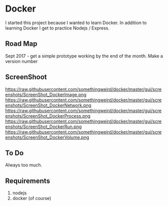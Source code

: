 # Docker
I started this project because I wanted to learn Docker.  In addition to learning Docker I get to practice Nodejs / Express.

## Road Map
Sept 2017 - get a simple prototype working by the end of the month.  Make a version number

## ScreenShoot
https://raw.githubusercontent.com/somethingweird/docker/master/gui/screenshots/ScreenShot_DockerImage.png
https://raw.githubusercontent.com/somethingweird/docker/master/gui/screenshots/ScreenShot_DockerNetwork.png
https://raw.githubusercontent.com/somethingweird/docker/master/gui/screenshots/ScreenShot_DockerProcess.png
https://raw.githubusercontent.com/somethingweird/docker/master/gui/screenshots/ScreenShot_DockerRun.png
https://raw.githubusercontent.com/somethingweird/docker/master/gui/screenshots/ScreenShot_DockerVolume.png

## To Do
Always too much.

## Requirements
1. nodejs
2. docker (of course)
